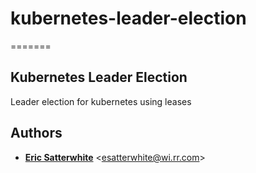 # kubernetes-leader-election
=======
## Kubernetes Leader Election

Leader election for kubernetes using leases

## Authors

* [**Eric Satterwhite**](mailto:esatterwhite@wi.rr.com) &lt;esatterwhite@wi.rr.com&gt;

